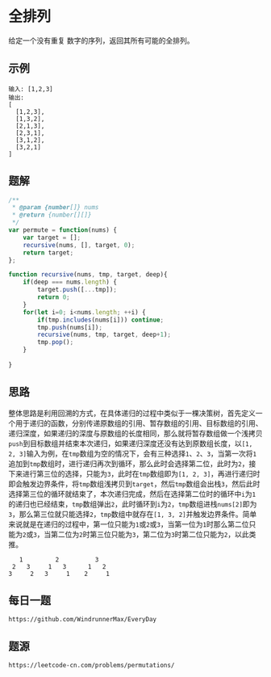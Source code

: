# 全排列
给定一个没有重复 数字的序列，返回其所有可能的全排列。

## 示例
```
输入: [1,2,3]
输出:
[
  [1,2,3],
  [1,3,2],
  [2,1,3],
  [2,3,1],
  [3,1,2],
  [3,2,1]
]
```

## 题解

```javascript
/**
 * @param {number[]} nums
 * @return {number[][]}
 */
var permute = function(nums) {
    var target = [];
    recursive(nums, [], target, 0);
    return target;
};

function recursive(nums, tmp, target, deep){
    if(deep === nums.length) {
        target.push([...tmp]);
        return 0;
    }
    for(let i=0; i<nums.length; ++i) {
        if(tmp.includes(nums[i])) continue;
        tmp.push(nums[i]);
        recursive(nums, tmp, target, deep+1);
        tmp.pop();
    }
    
}
```

## 思路
整体思路是利用回溯的方式，在具体递归的过程中类似于一棵决策树，首先定义一个用于递归的函数，分别传递原数组的引用、暂存数组的引用、目标数组的引用、递归深度，如果递归的深度与原数组的长度相同，那么就将暂存数组做一个浅拷贝`push`到目标数组并结束本次递归，如果递归深度还没有达到原数组长度，以`[1, 2, 3]`输入为例，在`tmp`数组为空的情况下，会有三种选择`1`、`2`、`3`，当第一次将`1`追加到`tmp`数组时，进行递归再次到循环，那么此时会选择第二位，此时为`2`，接下来进行第三位的选择，只能为`3`，此时在`tmp`数组即为`[1, 2, 3]`，再进行递归时即会触发边界条件，将`tmp`数组浅拷贝到`target`，然后`tmp`数组会出栈`3`，然后此时选择第三位的循环就结束了，本次递归完成，然后在选择第二位时的循环中`i`为`1`的递归也已经结束，`tmp`数组弹出`2`，此时循环到`i`为`2`，`tmp`数组进栈`nums[2]`即为`3`，那么第三位就只能选择`2`，`tmp`数组中就存在`[1, 3, 2]`并触发边界条件。简单来说就是在递归的过程中，第一位只能为`1`或`2`或`3`，当第一位为`1`时那么第二位只能为`2`或`3`，当第二位为`2`时第三位只能为`3`，第二位为`3`时第二位只能为`2`，以此类推。

```
   1         2          3
 2   3     1   3      1   2
3     2   3     1    2     1
```


## 每日一题

```
https://github.com/WindrunnerMax/EveryDay
```

## 题源

```
https://leetcode-cn.com/problems/permutations/
```